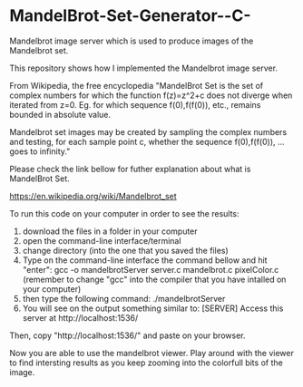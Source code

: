 # MandelBrot-Set-Generator--C-
Mandelbrot image server which is used to produce images of the Mandelbrot set.

This repository shows how I implemented the Mandelbrot image server.


From Wikipedia, the free encyclopedia
"MandelBrot Set is the set of complex numbers for which the function f(z)=z^2+c does not diverge when iterated from z=0. Eg. for which sequence f(0),f(f(0)), etc., remains bounded in absolute value.

Mandelbrot set images may be created by sampling the complex numbers and testing, for each sample point c, whether the sequence f(0),f(f(0)), ... goes to infinity."


Please check the link bellow for futher explanation about what is MandelBrot Set.

https://en.wikipedia.org/wiki/Mandelbrot_set



To run this code on your computer in order to see the results:

1) download the files in a folder in your computer
2) open the command-line interface/terminal
3) change directory (into the one that you saved the files)
4) Type on the command-line interface the command bellow and hit "enter":
    gcc -o mandelbrotServer server.c mandelbrot.c pixelColor.c
 (remember to change "gcc" into the compiler that you have intalled on your computer)
5) then type the following command:
    ./mandelbrotServer
6) You will see on the output something similar to:
   [SERVER] Access this server at http://localhost:1536/

Then, copy "http://localhost:1536/" and paste on your browser.

Now you are able to use the mandelbrot viewer.
Play around with the viewer to find intersting results as you keep zooming into the colorfull bits of the image.

